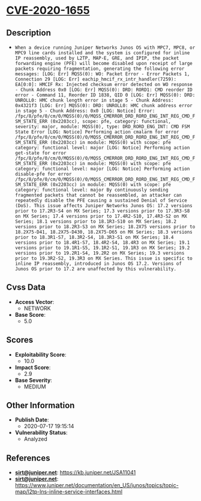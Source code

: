 
# [CVE-2020-1655](https://kb.juniper.net/JSA11041)

## Description

- `When a device running Juniper Networks Junos OS with MPC7, MPC8, or MPC9 line cards installed and the system is configured for inline IP reassembly, used by L2TP, MAP-E, GRE, and IPIP, the packet forwarding engine (PFE) will become disabled upon receipt of large packets requiring fragmentation, generating the following error messages: [LOG: Err] MQSS(0): WO: Packet Error - Error Packets 1, Connection 29 [LOG: Err] eachip_hmcif_rx_intr_handler(7259): EA[0:0]: HMCIF Rx: Injected checksum error detected on WO response - Chunk Address 0x0 [LOG: Err] MQSS(0): DRD: RORD1: CMD reorder ID error - Command 11, Reorder ID 1838, QID 0 [LOG: Err] MQSS(0): DRD: UNROLL0: HMC chunk length error in stage 5 - Chunk Address: 0x4321f3 [LOG: Err] MQSS(0): DRD: UNROLL0: HMC chunk address error in stage 5 - Chunk Address: 0x0 [LOG: Notice] Error: /fpc/8/pfe/0/cm/0/MQSS(0)/0/MQSS_CMERROR_DRD_RORD_ENG_INT_REG_CMD_FSM_STATE_ERR (0x2203cc), scope: pfe, category: functional, severity: major, module: MQSS(0), type: DRD_RORD_ENG_INT: CMD FSM State Error [LOG: Notice] Performing action cmalarm for error /fpc/8/pfe/0/cm/0/MQSS(0)/0/MQSS_CMERROR_DRD_RORD_ENG_INT_REG_CMD_FSM_STATE_ERR (0x2203cc) in module: MQSS(0) with scope: pfe category: functional level: major [LOG: Notice] Performing action get-state for error /fpc/8/pfe/0/cm/0/MQSS(0)/0/MQSS_CMERROR_DRD_RORD_ENG_INT_REG_CMD_FSM_STATE_ERR (0x2203cc) in module: MQSS(0) with scope: pfe category: functional level: major [LOG: Notice] Performing action disable-pfe for error /fpc/8/pfe/0/cm/0/MQSS(0)/0/MQSS_CMERROR_DRD_RORD_ENG_INT_REG_CMD_FSM_STATE_ERR (0x2203cc) in module: MQSS(0) with scope: pfe category: functional level: major By continuously sending fragmented packets that cannot be reassembled, an attacker can repeatedly disable the PFE causing a sustained Denial of Service (DoS). This issue affects Juniper Networks Junos OS: 17.2 versions prior to 17.2R3-S4 on MX Series; 17.3 versions prior to 17.3R3-S8 on MX Series; 17.4 versions prior to 17.4R2-S10, 17.4R3-S2 on MX Series; 18.1 versions prior to 18.1R3-S10 on MX Series; 18.2 versions prior to 18.2R3-S3 on MX Series; 18.2X75 versions prior to 18.2X75-D41, 18.2X75-D430, 18.2X75-D65 on MX Series; 18.3 versions prior to 18.3R1-S7, 18.3R2-S4, 18.3R3-S1 on MX Series; 18.4 versions prior to 18.4R1-S7, 18.4R2-S4, 18.4R3 on MX Series; 19.1 versions prior to 19.1R1-S5, 19.1R2-S1, 19.1R3 on MX Series; 19.2 versions prior to 19.2R1-S4, 19.2R2 on MX Series; 19.3 versions prior to 19.3R2-S2, 19.3R3 on MX Series. This issue is specific to inline IP reassembly, introduced in Junos OS 17.2. Versions of Junos OS prior to 17.2 are unaffected by this vulnerability.`

## Cvss Data

- **Access Vector**:
  - NETWORK
- **Base Score**:
  - 5.0

## Scores

- **Exploitability Score**:
  - 10.0
- **Impact Score**:
  - 2.9
- **Base Severity**:
  - MEDIUM

## Other Information

- **Publish Date**:
  - 2020-07-17 19:15:14
- **Vulnerability Status**:
  - Analyzed

## References

- **sirt@juniper.net**: https://kb.juniper.net/JSA11041
- **sirt@juniper.net**: https://www.juniper.net/documentation/en_US/junos/topics/topic-map/l2tp-lns-inline-service-interfaces.html

